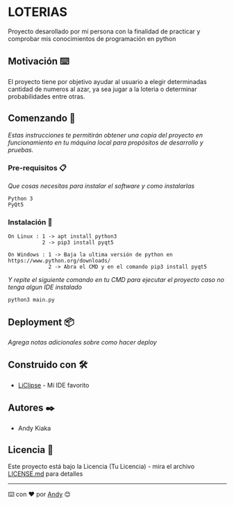 # LOTERIAS

Proyecto desarollado por mí persona con la finalidad de practicar y comprobar mis conocimientos de programación en python

## Motivación ⌨️

El proyecto tiene por objetivo ayudar al usuario a elegir determinadas cantidad de numeros al azar, ya sea jugar a la loteria o determinar probabilidades entre otras.  

## Comenzando 🚀

_Estas instrucciones te permitirán obtener una copia del proyecto en funcionamiento en tu máquina local para propósitos de desarrollo y pruebas._

### Pre-requisitos 📋

_Que cosas necesitas para instalar el software y como instalarlas_

```
Python 3 
PyQt5
```

### Instalación 🔧

```
On Linux : 1 -> apt install python3
           2 -> pip3 install pyqt5
           
On Windows : 1 -> Baja la ultima versión de python en https://www.python.org/downloads/
             2 -> Abra el CMD y en el comando pip3 install pyqt5
```

_Y repite el siguiente comando en tu CMD para ejecutar el proyecto caso no tenga algun IDE instalado_

```
python3 main.py
```

## Deployment 📦

_Agrega notas adicionales sobre como hacer deploy_

## Construido con 🛠️

* [LiClipse](https://www.liclipse.com/) - Mí IDE favorito

## Autores ✒️

* Andy Kiaka

## Licencia 📄

Este proyecto está bajo la Licencia (Tu Licencia) - mira el archivo [LICENSE.md](LICENSE.md) para detalles

---
⌨️ con ❤️ por [Andy](https://github.com/detona115) 😊
